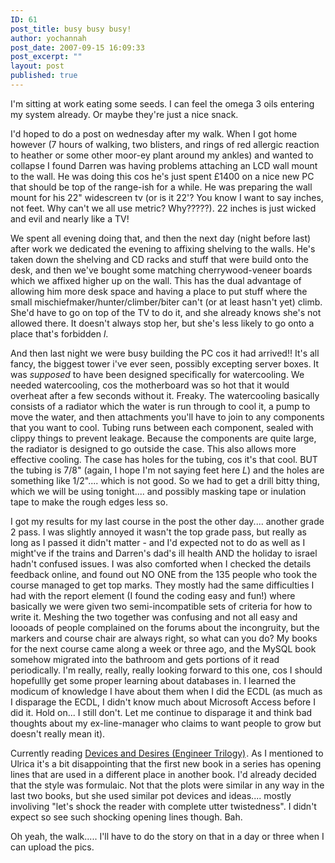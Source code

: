 ```yaml
---
ID: 61
post_title: busy busy busy!
author: yochannah
post_date: 2007-09-15 16:09:33
post_excerpt: ""
layout: post
published: true
---
```

I'm sitting at work eating some seeds. I can feel the omega 3 oils entering my system already. Or maybe they're just a nice snack. 

I'd hoped to do a post on wednesday after my walk. When I got home however (7 hours of walking, two blisters, and rings of  red allergic reaction to heather or some other moor-ey plant around my ankles) and wanted to collapse I found Darren was having problems attaching an LCD wall mount to the wall. He was doing this cos he's just spent £1400 on a nice new PC that should be top of the range-ish for a while. He was preparing the wall mount for his 22" widescreen tv (or is it 22'? You know I want to say inches, not feet. Why can't we all use metric? Why?????). 22 inches is just wicked and evil and nearly like a TV! 

We spent all evening doing that, and then the next day (night before last) after work we dedicated the evening to affixing shelving to the walls. He's taken down the shelving and CD racks and stuff that were build onto the desk,  and then we've bought some matching cherrywood-veneer boards which we affixed higher up on the wall. This has the dual advantage of allowing him more desk space and having a place to put stuff where the small mischiefmaker/hunter/climber/biter can't (or at least hasn't yet) climb. She'd have to go on top of the TV to do it, and she already knows she's not allowed there. It doesn't always stop her, but she's less likely to go onto a place that's forbidden *l*.

And then last night we were busy building the PC cos it had arrived!! It's all fancy, the biggest tower i've ever seen, possibly excepting server boxes. It was <i>supposed</i> to have been designed specifically for watercooling. We needed watercooling, cos the motherboard was so hot that it would overheat after a few seconds without it. Freaky. The watercooling basically consists of a radiator which the water is run through to cool it, a pump to move the water, and then attachments you'll have to join to any components that you want to cool. Tubing runs between each component, sealed with clippy things to prevent leakage. Because the components are quite large, the radiator is designed to go outside the case. This also allows more effective cooling. The case has holes for the tubing, cos it's that cool. BUT the tubing is 7/8" (again, I hope I'm not saying feet here *L*) and the holes are something like 1/2".... which is not good. So we had to get a drill bitty thing, which we will be using tonight.... and possibly masking tape or inulation tape to make the rough edges less so. 

I got my results for my last course in the post the other day.... another grade 2 pass. I was slightly annoyed it wasn't the top grade pass, but really as long as I passed it didn't matter - and I'd expected not to do as well as I might've if the trains and Darren's dad's ill health AND the holiday to israel hadn't confused issues. I was also comforted when I checked the details feedback online, and found out NO ONE from the 135 people who took the course managed to get top marks. They mostly had the same difficulties I had with the report element (I found the coding easy and fun!) where basically we were given two semi-incompatible sets of criteria for how to write it. Meshing the two together was confusing and not all easy and loooads of people complained on the forums about the incongruity, but the markers and course chair are always right, so what can you do? My books for the next course came along a week or three ago, and the MySQL book somehow migrated into the bathroom and gets portions of it read periodically. I'm really, really, really looking forward to this one, cos I should hopefullly get some proper learning about databases in. I learned the modicum of knowledge I have about them when I did the ECDL (as much as I disparage the ECDL, I didn't know much about Microsoft Access before I did it. Hold on... I still don't. Let me continue to disparage it and think bad thoughts about my ex-line-manager who claims to want people to grow but doesn't really mean it). 

Currently reading <a href="http://www.amazon.co.uk/gp/product/1841492760?ie=UTF8&tag=cat09-21&linkCode=as2&camp=1634&creative=6738&creativeASIN=1841492760">Devices and Desires (Engineer Trilogy)</a><img src="http://www.assoc-amazon.co.uk/e/ir?t=cat09-21&l=as2&o=2&a=1841492760" width="1" height="1" border="0" alt="" style="border:none !important; margin:0px !important;" />. As I mentioned to Ulrica it's a bit disappointing that the first new book in a series has opening lines that are used in a different place in another book. I'd already decided that the style was formulaic. Not that the plots were similar in any way in the last two books, but she used similar pot devices and ideas.... mostly involiving "let's shock the reader with complete utter twistedness". I didn't expect so see such shocking opening lines though. Bah.

Oh yeah, the walk..... I'll have to do the story on that in a day or three when I can upload the pics.